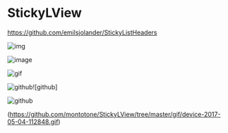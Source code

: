 # StickyLView

https://github.com/emilsjolander/StickyListHeaders

![img](https://github.com/montotone/StickyLView/tree/master/gif/device-2017-05-04-112848.gif)

![image](https://github.com/montotone/StickyLView/tree/master/gif/device-2017-05-04-112848.gif)

![gif](https://github.com/montotone/StickyLView/tree/master/gif/device-2017-05-04-112848.gif)

![github](https://github.com/montotone/StickyLView/tree/master/gif/device-2017-05-04-112848.gif)![github]

![github](https://github.com/montotone/StickyLView/tree/master/gif/ezgif-3-21381ae72e.gif)

(https://github.com/montotone/StickyLView/tree/master/gif/device-2017-05-04-112848.gif)